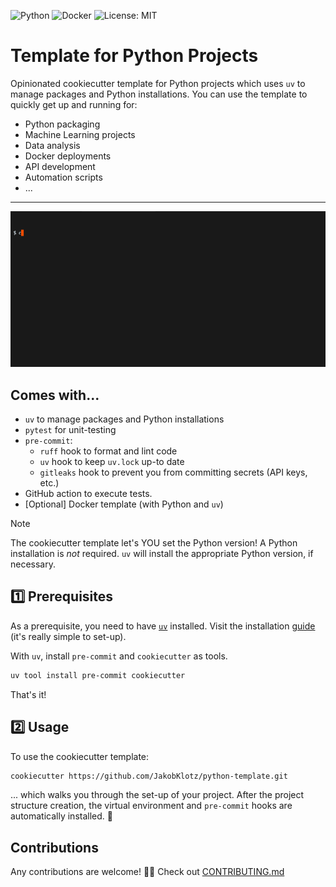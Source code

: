 ![Python](https://img.shields.io/badge/python-3670A0?style=for-the-badge&logo=python&logoColor=white)
![Docker](https://img.shields.io/badge/Docker-2496ED?style=for-the-badge&logo=docker&logoColor=white)
![License: MIT](https://img.shields.io/badge/License-MIT-blue?style=for-the-badge&logo=mit&logoColor=white)

# Template for Python Projects

Opinionated cookiecutter template for Python projects which uses `uv` to manage
packages and Python installations. You can use the template to quickly get up
and running for:

- Python packaging
- Machine Learning projects
- Data analysis
- Docker deployments
- API development
- Automation scripts
- ...

---

<div align="center">
    <img src="assets/template.gif" alt="GIF">
</div>

## Comes with...

- `uv` to manage packages and Python installations
- `pytest` for unit-testing
- `pre-commit`:
    - `ruff` hook to format and lint code
    - `uv` hook to keep `uv.lock` up-to date
    - `gitleaks` hook to prevent you from committing secrets (API keys, etc.)
- GitHub action to execute tests.
- [Optional] Docker template (with Python and `uv`)

> [!NOTE]
> The cookiecutter template let's YOU set the Python version! A Python installation is *not* required. `uv` will install the appropriate Python version, if necessary.

## 1️⃣ Prerequisites

As a prerequisite, you need to have [`uv`](https://docs.astral.sh/uv/)
installed. Visit the installation [guide](https://docs.astral.sh/uv/getting-started/installation/)
(it's really simple to set-up).

With `uv`, install `pre-commit` and `cookiecutter` as tools.

```bash
uv tool install pre-commit cookiecutter
```

That's it!

## 2️⃣ Usage

To use the cookiecutter template:

```bash
cookiecutter https://github.com/JakobKlotz/python-template.git
```

... which walks you through the set-up of your project. After the project 
structure creation, the virtual environment and `pre-commit` hooks are 
automatically installed. 🚀

## Contributions

Any contributions are welcome! 👋🏽 
Check out [CONTRIBUTING.md](CONTRIBUTING.md)

